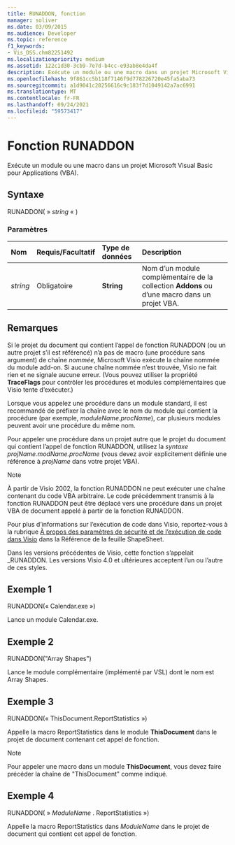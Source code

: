 ```yaml
---
title: RUNADDON, fonction
manager: soliver
ms.date: 03/09/2015
ms.audience: Developer
ms.topic: reference
f1_keywords:
- Vis_DSS.chm82251492
ms.localizationpriority: medium
ms.assetid: 122c1d30-3cb9-7e7d-b4cc-e93ab8e4da4f
description: Exécute un module ou une macro dans un projet Microsoft Visual Basic pour Applications (VBA).
ms.openlocfilehash: 9f861cc5b118f7146f9d778226720e45fa5aba73
ms.sourcegitcommit: a1d9041c20256616c9c183f7d1049142a7ac6991
ms.translationtype: MT
ms.contentlocale: fr-FR
ms.lasthandoff: 09/24/2021
ms.locfileid: "59573417"
---
```

# <a name="runaddon-function"></a>Fonction RUNADDON

Exécute un module ou une macro dans un projet Microsoft Visual Basic pour Applications (VBA). 
  
## <a name="syntax"></a>Syntaxe

RUNADDON( » *string*  « ) 
  
### <a name="parameters"></a>Paramètres

|**Nom**|**Requis/Facultatif**|**Type de données**|**Description**|
|:-----|:-----|:-----|:-----|
| _string_ <br/> |Obligatoire  <br/> |**String** <br/> | Nom d’un module complémentaire de la collection **Addons** ou d’une macro dans un projet VBA.  <br/> |
   
## <a name="remarks"></a>Remarques

Si le projet du document qui contient l’appel de fonction RUNADDON (ou un autre projet s’il est référencé) n’a pas de macro (une procédure sans argument) de chaîne _nommée,_ Microsoft Visio exécute la chaîne nommée du module add-on.  Si aucune chaîne  nommée n’est trouvée, Visio ne fait rien et ne signale aucune erreur. (Vous pouvez utiliser la propriété **TraceFlags** pour contrôler les procédures et modules complémentaires que Visio tente d’exécuter.) 
  
Lorsque vous appelez une procédure dans un module standard, il est recommandé de préfixer la chaîne avec le nom du module qui contient la procédure (par exemple,  *moduleName.procName*), car plusieurs modules peuvent avoir une procédure du même nom. 
  
Pour appeler une procédure dans un projet autre que le projet du document qui contient l’appel de fonction RUNADDON, utilisez la  *syntaxe projName.modName.procName*  (vous devez avoir explicitement définie une référence à  *projName*  dans votre projet VBA). 
  
> [!NOTE]
>  À partir de Visio 2002, la fonction RUNADDON ne peut exécuter une chaîne contenant du code VBA arbitraire. Le code précédemment transmis à la fonction RUNADDON peut être déplacé vers une procédure dans un projet VBA de document appelé à partir de la fonction RUNADDON. 
  
Pour plus d’informations sur l’exécution de code dans Visio, reportez-vous à la rubrique [À propos des paramètres de sécurité et de l’exécution de code dans Visio](about-security-settings-and-running-code-in-visio-shapesheet.md) dans la Référence de la feuille ShapeSheet. 
  
Dans les versions précédentes de Visio, cette fonction s’appelait _RUNADDON. Les versions Visio 4.0 et ultérieures acceptent l’un ou l’autre de ces styles. 
  
## <a name="example-1"></a>Exemple 1

RUNADDON(« Calendar.exe »)
  
Lance un module Calendar.exe.
  
## <a name="example-2"></a>Exemple 2

RUNADDON("Array Shapes")
  
Lance le module complémentaire (implémenté par VSL) dont le nom est Array Shapes.
  
## <a name="example-3"></a>Exemple 3

RUNADDON(« ThisDocument.ReportStatistics »)
  
Appelle la macro ReportStatistics dans le module **ThisDocument** dans le projet de document contenant cet appel de fonction. 
  
> [!NOTE]
>  Pour appeler une macro dans un module **ThisDocument**, vous devez faire précéder la chaîne de "ThisDocument" comme indiqué. 
  
## <a name="example-4"></a>Exemple 4

RUNADDON( » *ModuleName*  . ReportStatistics ») 
  
Appelle la macro ReportStatistics dans  *ModuleName*  dans le projet de document qui contient cet appel de fonction. 
  

